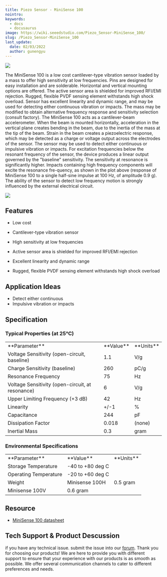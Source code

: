 ```yaml
---
title: Piezo Sensor - MiniSense 100
nointro:
keywords:
  - docs
  - docusaurus
image: https://wiki.seeedstudio.com/Piezo_Sensor-MiniSense_100/
slug: /Piezo_Sensor-MiniSense_100
last_update:
  date: 02/03/2022
  author: gunengyu
---
```

![](http://bz.seeedstudio.com/depot/images/product/vbs1.jpg)

The MiniSense 100 is a low cost cantilever-type vibration sensor loaded by a mass to offer high sensitivity at low frequencies. Pins are designed for easy installation and are solderable. Horizontal and vertical mounting options are offered. The active sensor area is shielded for improved RFI/EMI rejection. Rugged, flexible PVDF sensing element withstands high shock overload. Sensor has excellent linearity and dynamic range, and may be used for detecting either continuous vibration or impacts. The mass may be modified to obtain alternative frequency response and sensitivity selection (consult factory). The MiniSense 100 acts as a cantilever-beam accelerometer. When the beam is mounted horizontally, acceleration in the vertical plane creates bending in the beam, due to the inertia of the mass at the tip of the beam. Strain in the beam creates a piezoelectric response, which may be detected as a charge or voltage output across the electrodes of the sensor. The sensor may be used to detect either continuous or impulsive vibration or impacts. For excitation frequencies below the resonant frequency of the sensor, the device produces a linear output governed by the "baseline" sensitivity. The sensitivity at resonance is significantly higher. Impacts containing high frequency components will excite the resonance fre-quency, as shown in the plot above (response of MiniSense 100 to a single half-sine impulse at 100 Hz, of amplitude 0.9 g). The ability of the sensor to detect low frequency motion is strongly influenced by the external electrical circuit.

[![](https://files.seeedstudio.com/wiki/Seeed-WiKi/docs/images/300px-Get_One_Now_Banner-ragular.png)](https://www.seeedstudio.com/Piezo-Sensor-MiniSense-100-p-426.html)


##   Features

*   Low cost

*   Cantilever-type vibration sensor

*   High sensitivity at low frequencies

*   Active sensor area is shielded for improved RFI/EMI rejection

*   Excellent linearity and dynamic range

*   Rugged, flexible PVDF sensing element withstands high shock overload

##   Application Ideas

*   Detect either continuous
*   Impulsive vibration or impacts


##   Specification

###   Typical Properties (at 25°C)

<table>
  <tbody><tr>
      <td width={500}> **Parameter**
      </td>
      <td width={250}> **Value**
      </td>
      <td width={250}> **Units**
      </td></tr>
    <tr style={{fontSize: '90%'}}>
      <td> Voltage Sensitivity (open-circuit, baseline)
      </td>
      <td>  1.1
      </td>
      <td>  V/g
      </td></tr>
    <tr style={{fontSize: '90%'}}>
      <td> Charge Sensitivity (baseline)
      </td>
      <td>  260
      </td>
      <td>  pC/g
      </td></tr>
    <tr style={{fontSize: '90%'}}>
      <td> Resonance Frequency
      </td>
      <td>  75
      </td>
      <td>  Hz
      </td></tr>
    <tr style={{fontSize: '90%'}}>
      <td> Voltage Sensitivity (open-circuit, at resonance)
      </td>
      <td>  6
      </td>
      <td>  V/g
      </td></tr>
    <tr style={{fontSize: '90%'}}>
      <td> Upper Limiting Frequency (+3 dB)
      </td>
      <td>  42
      </td>
      <td>  Hz
      </td></tr>
    <tr style={{fontSize: '90%'}}>
      <td> Linearity
      </td>
      <td>  +/-1
      </td>
      <td>  %
      </td></tr>
    <tr style={{fontSize: '90%'}}>
      <td> Capacitance
      </td>
      <td>  244
      </td>
      <td>  pF
      </td></tr>
    <tr style={{fontSize: '90%'}}>
      <td> Dissipation Factor
      </td>
      <td> 0.018
      </td>
      <td> (none)
      </td></tr>
    <tr style={{fontSize: '90%'}}>
      <td> Inertial Mass
      </td>
      <td>  0.3
      </td>
      <td>  gram
      </td></tr></tbody></table>


###   Environmental Specifications

<table>
  <tbody><tr>
      <td width={500}> **Parameter**
      </td>
      <td width={250}> **Value**
      </td>
      <td width={250}> **Units**
      </td></tr>
    <tr style={{fontSize: '90%'}}>
      <td> Storage Temperature
      </td>
      <td colSpan={2} rowSpan={1}>  -40 to +80 deg C
      </td></tr>
    <tr style={{fontSize: '90%'}}>
      <td>  Operating Temperature
      </td>
      <td colSpan={2} rowSpan={1}>  -20 to +60 deg C
      </td></tr>
    <tr style={{fontSize: '90%'}}>
      <td colSpan={1} rowSpan={2}> Weight
      </td>
      <td>  Minisense 100H
      </td>
      <td> 0.5 gram
      </td></tr>
    <tr style={{fontSize: '90%'}}>
      <td>  Minisense 100V
      </td>
      <td> 0.6 gram
      </td></tr></tbody></table>



##   Resource

*   [MiniSense 100 datasheet](https://files.seeedstudio.com/wiki/Piezo-Sensor---MiniSense-100/res/MiniSense_100.pdf)

## Tech Support & Product Descussion
 if you have any technical issue.  submit the issue into our [forum](http://forum.seeedstudio.com/). 
Thank you for choosing our products! We are here to provide you with different support to ensure that your experience with our products is as smooth as possible. We offer several communication channels to cater to different preferences and needs.

<div class="button_tech_support_container">
<a href="https://forum.seeedstudio.com/" class="button_forum"></a> 
<a href="https://www.seeedstudio.com/contacts" class="button_email"></a>
</div>

<div class="button_tech_support_container">
<a href="https://discord.gg/eWkprNDMU7" class="button_discord"></a> 
<a href="https://github.com/Seeed-Studio/wiki-documents/discussions/69" class="button_discussion"></a>
</div>